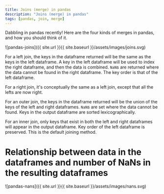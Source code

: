 ```yaml
---
title: Joins (merge) in pandas
description: "Joins (merge) in pandas"
tags: [pandas, join, merge]
---
```

Dabbling in pandas recently! Here are the four kinds of merges in pandas, and how you should think of it.

![pandas-joins]({{ site.url }}{{ site.baseurl }}/assets/images/joins.svg)

For a left join, the keys in the dataframe returned will be the same as the keys in the left dataframe. A key in the left dataframe will be used to index the right dataframe, and then the data is combined. `NaN`s are returned where the data cannot be found in the right dataframe. The key order is that of the left dataframe.

For a right join, it's conceptually the same as a left join, except that all the lefts are now right.

For an outer join, the keys in the dataframe returned will be the union of the keys of the left and right dataframes. `NaN`s are set where the data cannot be found. Keys in the output dataframe are sorted lexicographically.

For an inner join, only keys that exist in both the left and right dataframes will appear in the output dataframe. Key order of the left dataframe is preserved. This is the default joining method.

# Relationship between data in the dataframes and number of NaNs in the resulting dataframes

![pandas-nans]({{ site.url }}{{ site.baseurl }}/assets/images/nans.svg)